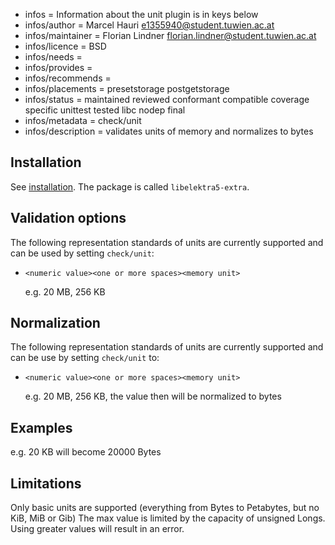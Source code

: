 - infos = Information about the unit plugin is in keys below
- infos/author = Marcel Hauri <e1355940@student.tuwien.ac.at>
- infos/maintainer = Florian Lindner <florian.lindner@student.tuwien.ac.at>
- infos/licence = BSD
- infos/needs =
- infos/provides =
- infos/recommends =
- infos/placements = presetstorage postgetstorage
- infos/status = maintained reviewed conformant compatible coverage specific unittest tested libc nodep final
- infos/metadata = check/unit
- infos/description = validates units of memory and normalizes to bytes

## Installation

See [installation](/doc/INSTALL.md).
The package is called `libelektra5-extra`.

## Validation options

The following representation standards of units are currently supported and can be used by setting `check/unit`:

- `<numeric value><one or more spaces><memory unit>`

  e.g. 20 MB, 256 KB

## Normalization

The following representation standards of units are currently supported and can be use by setting `check/unit` to:

- `<numeric value><one or more spaces><memory unit>`

  e.g. 20 MB, 256 KB, the value then will be normalized to bytes

## Examples

e.g. 20 KB will become 20000 Bytes

## Limitations

Only basic units are supported (everything from Bytes to Petabytes, but no KiB, MiB or Gib)
The max value is limited by the capacity of unsigned Longs. Using greater values will result
in an error.
